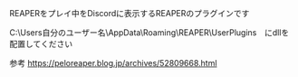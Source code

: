REAPERをプレイ中をDiscordに表示するREAPERのプラグインです

C:\Users自分のユーザー名\AppData\Roaming\REAPER\UserPlugins　にdllを配置してください

参考
https://peloreaper.blog.jp/archives/52809668.html
